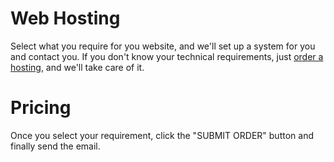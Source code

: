 # Web Hosting

Select what you require for you website, and we'll set up a system for you and contact you.
If you don't know your technical requirements, just [order a hosting](/order-hosting), and we'll take care of it.

# Pricing

Once you select your requirement, click the "SUBMIT ORDER" button and finally send the email.
